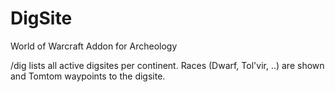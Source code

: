 # DigSite
World of Warcraft Addon for Archeology

/dig lists all active digsites per continent. Races (Dwarf, Tol'vir, ..) are shown and Tomtom waypoints to the digsite.
